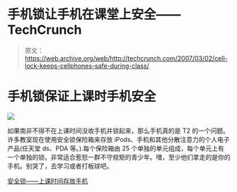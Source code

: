 # 手机锁让手机在课堂上安全——TechCrunch

> 原文：<https://web.archive.org/web/http://techcrunch.com/2007/03/02/cell-lock-keeps-cellphones-safe-during-class/>

# 手机锁保证上课时手机安全

![](img/dfa6aab47d72ea8eb280394bc3b7e92e.png)

如果南非不得不在上课时间没收手机并锁起来，那么手机真的是 T2 的一个问题。许多教室现在使用安全锁保险箱来存放 iPods、手机和其他分散注意力的个人电子产品(任天堂 ds、PDA 等。).每个保险箱由 25 个单独的单元组成，每个单元上有一个单独的锁。非常适合惹怒一群不守规矩的青少年。嘿，至少他们拿走的是你的手机。别哭了，去学习或者打板球吧。

[安全锁——上课时间存放手机](https://web.archive.org/web/20210301200958/http://www.textually.org/textually/archives/2007/03/015176.htm)